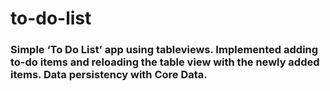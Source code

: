# to-do-list





### Simple ‘To Do List’ app using tableviews. Implemented adding to-do items and reloading the table view with the newly added items. Data persistency with Core Data. 
